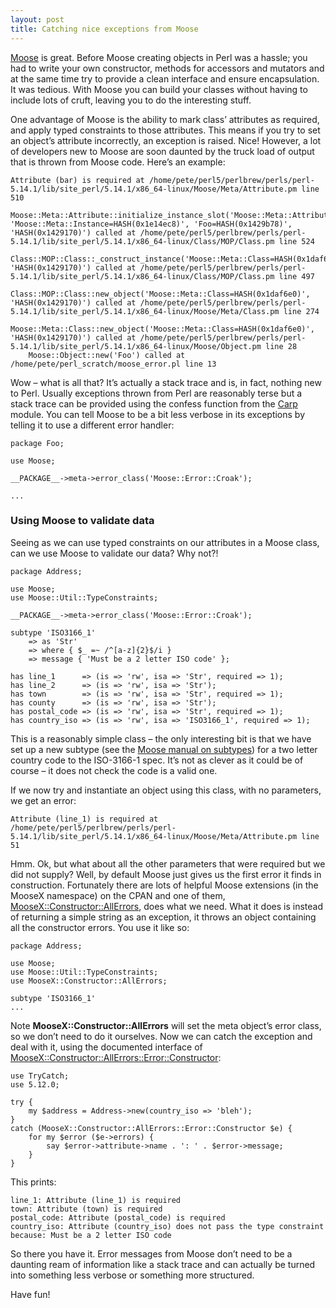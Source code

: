 ```yaml
---
layout: post
title: Catching nice exceptions from Moose
---
```


[Moose](https://metacpan.org/module/Moose) is great. Before Moose creating objects in Perl was a hassle; 
you had to write your own constructor, methods for accessors and 
mutators and at the same time try to provide a clean interface and 
ensure encapsulation. It was tedious. With Moose you can build your 
classes without having to include lots of cruft, leaving you to do 
the interesting stuff.

One advantage of Moose is the ability to mark class’ attributes 
as required, and apply typed constraints to those attributes. This 
means if you try to set an object’s attribute incorrectly, an 
exception is raised. Nice! However, a lot of developers new to Moose 
are soon daunted by the truck load of output that is thrown from 
Moose code. Here’s an example:

    Attribute (bar) is required at /home/pete/perl5/perlbrew/perls/perl-5.14.1/lib/site_perl/5.14.1/x86_64-linux/Moose/Meta/Attribute.pm line 510
        Moose::Meta::Attribute::initialize_instance_slot('Moose::Meta::Attribute=HASH(0x1e0e878)', 'Moose::Meta::Instance=HASH(0x1e14ec8)', 'Foo=HASH(0x1429b78)', 'HASH(0x1429170)') called at /home/pete/perl5/perlbrew/perls/perl-5.14.1/lib/site_perl/5.14.1/x86_64-linux/Class/MOP/Class.pm line 524
        Class::MOP::Class::_construct_instance('Moose::Meta::Class=HASH(0x1daf6e0)', 'HASH(0x1429170)') called at /home/pete/perl5/perlbrew/perls/perl-5.14.1/lib/site_perl/5.14.1/x86_64-linux/Class/MOP/Class.pm line 497
        Class::MOP::Class::new_object('Moose::Meta::Class=HASH(0x1daf6e0)', 'HASH(0x1429170)') called at /home/pete/perl5/perlbrew/perls/perl-5.14.1/lib/site_perl/5.14.1/x86_64-linux/Moose/Meta/Class.pm line 274
        Moose::Meta::Class::new_object('Moose::Meta::Class=HASH(0x1daf6e0)', 'HASH(0x1429170)') called at /home/pete/perl5/perlbrew/perls/perl-5.14.1/lib/site_perl/5.14.1/x86_64-linux/Moose/Object.pm line 28
        Moose::Object::new('Foo') called at /home/pete/perl_scratch/moose_error.pl line 13

Wow – what is all that? It’s actually a stack trace and is, in fact, 
nothing new to Perl. Usually exceptions thrown from Perl are 
reasonably terse but a stack trace can be provided using the confess 
function from the [Carp](https://metacpan.org/module/Carp) module. You can tell Moose to be a bit less 
verbose in its exceptions by telling it to use a different error handler:

    package Foo;

    use Moose;

    __PACKAGE__->meta->error_class('Moose::Error::Croak');

    ...

### Using Moose to validate data

Seeing as we can use typed constraints on our attributes in a Moose class, can we use Moose to validate our data? Why not?!

    package Address;

    use Moose;
    use Moose::Util::TypeConstraints;

    __PACKAGE__->meta->error_class('Moose::Error::Croak');

    subtype 'ISO3166_1'
        => as 'Str'
        => where { $_ =~ /^[a-z]{2}$/i }
        => message { 'Must be a 2 letter ISO code' };

    has line_1      => (is => 'rw', isa => 'Str', required => 1);
    has line_2      => (is => 'rw', isa => 'Str');
    has town        => (is => 'rw', isa => 'Str', required => 1);
    has county      => (is => 'rw', isa => 'Str');
    has postal_code => (is => 'rw', isa => 'Str', required => 1);
    has country_iso => (is => 'rw', isa => 'ISO3166_1', required => 1);

This is a reasonably simple class  – the only interesting bit is that 
we have set up a new subtype (see the [Moose manual on subtypes](https://metacpan.org/module/Moose::Manual::Types)) for 
a two letter country code to the ISO-3166-1 spec. It’s not as clever 
as it could be of course – it does not check the code is a valid one.

If we now try and instantiate an object using this class, with no 
parameters, we get an error:

    Attribute (line_1) is required at /home/pete/perl5/perlbrew/perls/perl-5.14.1/lib/site_perl/5.14.1/x86_64-linux/Moose/Meta/Attribute.pm line 51

Hmm. Ok, but what about all the other parameters that were required 
but we did not supply? Well, by default Moose just gives us the first 
error it finds in construction. Fortunately there are lots of helpful 
Moose extensions (in the MooseX namespace) on the CPAN and one of them, 
[MooseX::Constructor::AllErrors](https://metacpan.org/module/MooseX::Constructor::AllErrors), does what we need.  What it does is 
instead of returning a simple string as an exception, it throws an 
object containing all the constructor errors. You use it like so:

    package Address;

    use Moose;
    use Moose::Util::TypeConstraints;
    use MooseX::Constructor::AllErrors;

    subtype 'ISO3166_1'
    ...

Note **MooseX::Constructor::AllErrors** will set the meta object’s error 
class, so we don’t need to do it ourselves. Now we can catch the 
exception and deal with it, using the documented interface of 
[MooseX::Constructor::AllErrors::Error::Constructor](https://metacpan.org/module/MooseX::Constructor::AllErrors::Error::Constructor):

    use TryCatch;
    use 5.12.0;

    try {
        my $address = Address->new(country_iso => 'bleh');
    }
    catch (MooseX::Constructor::AllErrors::Error::Constructor $e) {
        for my $error ($e->errors) {
            say $error->attribute->name . ': ' . $error->message;
        }
    }

This prints:

    line_1: Attribute (line_1) is required
    town: Attribute (town) is required
    postal_code: Attribute (postal_code) is required
    country_iso: Attribute (country_iso) does not pass the type constraint because: Must be a 2 letter ISO code

So there you have it. Error messages from Moose don’t need to be a 
daunting ream of information  like a stack trace and can actually be 
turned into something less verbose or something more structured.

Have fun!


